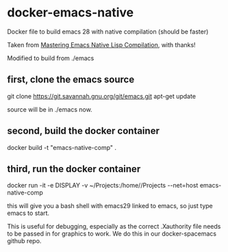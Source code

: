 # docker-emacs-native
Docker file to build emacs 28 with native compilation (should be faster)

Taken from [Mastering Emacs Native Lisp
Compilation](https://www.masteringemacs.org/article/speed-up-emacs-libjansson-native-elisp-compilation),
with thanks!

Modified to build from ./emacs

## first, clone the emacs source

git clone https://git.savannah.gnu.org/git/emacs.git
apt-get update

source will be in ./emacs now.

## second, build the docker container

docker build -t "emacs-native-comp" .

## third, run the docker container

docker run -it -e DISPLAY -v ~/Projects:/home/<user>/Projects --net=host emacs-native-comp

this will give you a bash shell with emacs29 linked to emacs, so just type emacs
to start. 

This is useful for debugging, especially as the correct .Xauthority file needs
to be passed in for graphics to work. We do this in our docker-spacemacs github repo.
